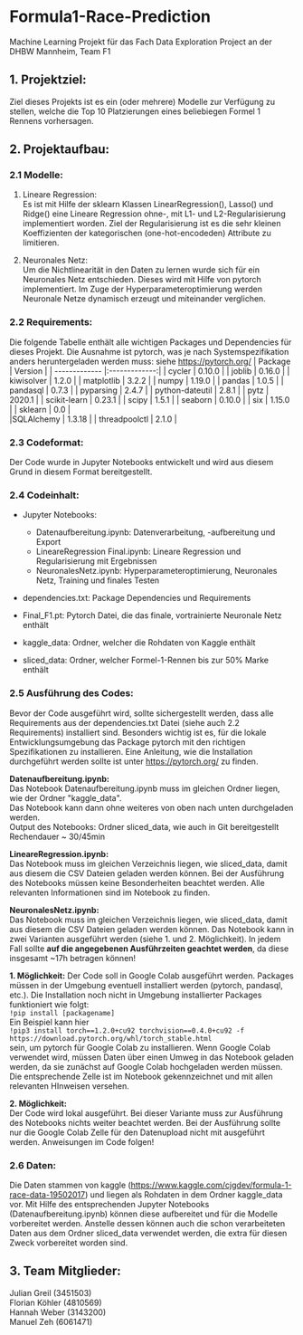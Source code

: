 # Formula1-Race-Prediction
Machine Learning Projekt für das Fach Data Exploration Project an der DHBW Mannheim, Team F1

## 1. Projektziel:
Ziel dieses Projekts ist es ein (oder mehrere) Modelle zur Verfügung zu stellen, welche die Top 10 Platzierungen eines beliebiegen Formel 1 Rennens vorhersagen. 

## 2. Projektaufbau:
### 2.1 Modelle:
1. Lineare Regression: <br>
Es ist mit Hilfe der sklearn Klassen LinearRegression(), Lasso() und Ridge() eine Lineare Regression ohne-, mit L1- und L2-Regularisierung implementiert worden. Ziel der Regularisierung ist es die sehr kleinen Koeffizienten der kategorischen (one-hot-encodeden) Attribute zu limitieren. 

2. Neuronales Netz: <br>
Um die Nichtlinearität in den Daten zu lernen wurde sich für ein Neuronales Netz entschieden. Dieses wird mit Hilfe von pytorch implementiert. Im Zuge der Hyperparameteroptimierung werden Neuronale Netze dynamisch erzeugt und miteinander verglichen.

### 2.2 Requirements:
Die folgende Tabelle enthält alle wichtigen Packages und Dependencies für dieses Projekt. Die Ausnahme ist pytorch, was je nach Systemspezifikation anders heruntergeladen werden muss: siehe https://pytorch.org/
| Package       | Version        |
| ------------- |:-------------:|
| cycler      | 0.10.0 |
| joblib      | 0.16.0   |
| kiwisolver | 1.2.0 |
| matplotlib   | 3.2.2 |
| numpy     | 1.19.0   |
| pandas | 1.0.5     |
| pandasql   | 0.7.3 |
| pyparsing     | 2.4.7    |
| python-dateutil | 2.8.1     | 
| pytz   | 2020.1 | 
| scikit-learn     | 0.23.1     | 
| scipy | 1.5.1      | 
| seaborn      | 0.10.0 |
| six     | 1.15.0    | 
| sklearn | 0.0    |  
|SQLAlchemy | 1.3.18 |
| threadpoolctl | 2.1.0 |

### 2.3 Codeformat:
Der Code wurde in Jupyter Notebooks entwickelt und wird aus diesem Grund in diesem Format bereitgestellt. 

### 2.4 Codeinhalt:

- Jupyter Notebooks:
  - Datenaufbereitung.ipynb: Datenverarbeitung, -aufbereitung und Export
  - LineareRegression Final.ipynb: Lineare Regression und Regularisierung mit Ergebnissen
  - NeuronalesNetz.ipynb: Hyperparameteroptimierung, Neuronales Netz, Training und finales Testen
  
- dependencies.txt: Package Dependencies und Requirements
- Final_F1.pt: Pytorch Datei, die das finale, vortrainierte Neuronale Netz enthält 
- kaggle_data: Ordner, welcher die Rohdaten von Kaggle enthält
- sliced_data: Ordner, welcher Formel-1-Rennen bis zur 50% Marke enthält

### 2.5 Ausführung des Codes:
Bevor der Code ausgeführt wird, sollte sichergestellt werden, dass alle Requirements aus der dependencies.txt Datei (siehe auch 2.2 Requirements) installiert sind. Besonders wichtig ist es, für die lokale Entwicklungsumgebung das Package pytorch mit den richtigen Spezifikationen zu installieren. Eine Anleitung, wie die Installation durchgeführt werden sollte ist unter https://pytorch.org/ zu finden.  



**Datenaufbereitung.ipynb:**<br>
Das Notebook Datenaufbereitung.ipynb muss im gleichen Ordner liegen, wie der Ordner "kaggle_data".<br>
Das Notebook kann dann ohne weiteres von oben nach unten durchgeladen werden.<br>
Output des Notebooks: Ordner sliced_data, wie auch in Git bereitgestellt <br>
Rechendauer ~ 30/45min

**LineareRegression.ipynb:**<br>
Das Notebook muss im gleichen Verzeichnis liegen, wie sliced_data, damit aus diesem die CSV Dateien geladen werden können. Bei der Ausführung des Notebooks müssen keine Besonderheiten beachtet werden. Alle relevanten Informationen sind im Notebook zu finden.

**NeuronalesNetz.ipynb:**<br>
Das Notebook muss im gleichen Verzeichnis liegen, wie sliced_data, damit aus diesem die CSV Dateien geladen werden können. Das Notebook kann in zwei Varianten ausgeführt werden (siehe 1. und 2. Möglichkeit). In jedem Fall sollte **auf die angegebenen Ausführzeiten geachtet werden**, da diese insgesamt ~17h betragen können!

   **1. Möglichkeit:** 
   Der Code soll in Google Colab ausgeführt werden. Packages müssen in der Umgebung eventuell installiert werden (pytorch, pandasql, etc.). Die Installation noch nicht in Umgebung installierter Packages funktioniert wie folgt:<br>
        ```
            !pip install [packagename]
        ```<br>
  Ein Beispiel kann hier <br>
        ```
        !pip3 install torch==1.2.0+cu92 torchvision==0.4.0+cu92 -f    https://download.pytorch.org/whl/torch_stable.html
        ```<br>
    sein, um pytorch für Google Colab zu installieren. Wenn Google Colab verwendet wird, müssen Daten über einen Umweg in das Notebook geladen werden, da sie zunächst auf Google Colab hochgeladen werden müssen. Die entsprechende Zelle ist im Notebook gekennzeichnet und mit allen relevanten HInweisen versehen.

  **2. Möglichkeit:** <br>
  Der Code wird lokal ausgeführt. Bei dieser Variante muss zur Ausführung des Notebooks nichts weiter beachtet werden. Bei der Ausführung sollte nur die Google Colab Zelle für den Datenupload nicht mit ausgeführt werden. Anweisungen im Code folgen!


### 2.6 Daten:
Die Daten stammen von kaggle (https://www.kaggle.com/cjgdev/formula-1-race-data-19502017) und liegen als Rohdaten in dem Ordner kaggle_data vor. Mit Hilfe des entsprechenden Jupyter Notebooks (Datenaufbereitung.ipynb) können diese aufbereitet und für die Modelle vorbereitet werden. Anstelle dessen können auch die schon verarbeiteten Daten aus dem Ordner sliced_data verwendet werden, die extra für diesen Zweck vorbereitet worden sind. 

## 3. Team Mitglieder:
Julian Greil (3451503) <br>
Florian Köhler (4810569) <br>
Hannah Weber (3143200) <br>
Manuel Zeh (6061471) 
